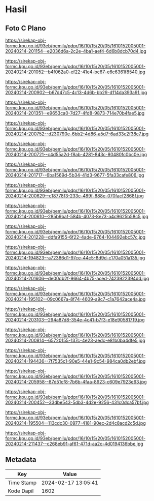 # Hasil

## Foto C Plano

https://sirekap-obj-formc.kpu.go.id/93eb/pemilu/pdpr/16/10/15/20/05/1610152005001-20240214-201154--e2036d6a-2c2e-4ba1-aef4-6d6b8dcb70d4.jpg

https://sirekap-obj-formc.kpu.go.id/93eb/pemilu/pdpr/16/10/15/20/05/1610152005001-20240214-201052--b4f062a0-ef22-41e4-bc67-e6c6361f8540.jpg

https://sirekap-obj-formc.kpu.go.id/93eb/pemilu/pdpr/16/10/15/20/05/1610152005001-20240214-200902--b67d47c5-4c13-4d6b-bb29-d114da393a91.jpg

https://sirekap-obj-formc.kpu.go.id/93eb/pemilu/pdpr/16/10/15/20/05/1610152005001-20240214-201351--e9653ca0-7d27-4fd8-9873-714e70b4fae5.jpg

https://sirekap-obj-formc.kpu.go.id/93eb/pemilu/pdpr/16/10/15/20/05/1610152005001-20240214-200752--d230790e-6bb2-4d86-a5d7-6ad33e2f38c7.jpg

https://sirekap-obj-formc.kpu.go.id/93eb/pemilu/pdpr/16/10/15/20/05/1610152005001-20240214-200721--c4d55a2d-f8ab-4281-843c-80480fc0bc0e.jpg

https://sirekap-obj-formc.kpu.go.id/93eb/pemilu/pdpr/16/10/15/20/05/1610152005001-20240214-201717--6ba1569d-5b34-41d3-9677-5fa33cafe806.jpg

https://sirekap-obj-formc.kpu.go.id/93eb/pemilu/pdpr/16/10/15/20/05/1610152005001-20240214-200629--c18778f3-233c-489f-888e-070facf2868f.jpg

https://sirekap-obj-formc.kpu.go.id/93eb/pemilu/pdpr/16/10/15/20/05/1610152005001-20240214-200610--285b9baf-584b-4073-8e73-a4c9625b58c5.jpg

https://sirekap-obj-formc.kpu.go.id/93eb/pemilu/pdpr/16/10/15/20/05/1610152005001-20240214-201228--ddfa9155-6f22-4ade-9764-104492ebc57c.jpg

https://sirekap-obj-formc.kpu.go.id/93eb/pemilu/pdpr/16/10/15/20/05/1610152005001-20240214-194823--a72386d1-97ce-44c5-8d9d-c170a051a135.jpg

https://sirekap-obj-formc.kpu.go.id/93eb/pemilu/pdpr/16/10/15/20/05/1610152005001-20240214-201606--de00db2f-9664-4b75-aced-7423922394dd.jpg

https://sirekap-obj-formc.kpu.go.id/93eb/pemilu/pdpr/16/10/15/20/05/1610152005001-20240214-195102--09c0667a-8f74-4609-a9c7-c1a7642ace4a.jpg

https://sirekap-obj-formc.kpu.go.id/93eb/pemilu/pdpr/16/10/15/20/05/1610152005001-20240214-203103--294a87d8-354e-4c41-b7f3-e18e90581719.jpg

https://sirekap-obj-formc.kpu.go.id/93eb/pemilu/pdpr/16/10/15/20/05/1610152005001-20240214-200814--65720155-137c-4e23-aedc-e81b0ba4dfe5.jpg

https://sirekap-obj-formc.kpu.go.id/93eb/pemilu/pdpr/16/10/15/20/05/1610152005001-20240214-194436--7f7535c1-90e5-44e1-9c54-984ca0db2ebf.jpg

https://sirekap-obj-formc.kpu.go.id/93eb/pemilu/pdpr/16/10/15/20/05/1610152005001-20240214-205958--87d51cf8-7b6b-4faa-8923-c609e7923e63.jpg

https://sirekap-obj-formc.kpu.go.id/93eb/pemilu/pdpr/16/10/15/20/05/1610152005001-20240214-200452--33dbe543-5db3-4d2e-9256-431c0dca57bf.jpg

https://sirekap-obj-formc.kpu.go.id/93eb/pemilu/pdpr/16/10/15/20/05/1610152005001-20240214-195504--113cdc30-0977-4181-90ec-2d4c8acd2c5d.jpg

https://sirekap-obj-formc.kpu.go.id/93eb/pemilu/pdpr/16/10/15/20/05/1610152005001-20240214-211437--c268eb91-af61-471d-aa2c-4d0194136bbe.jpg


## Metadata

| Key        | Value               |
| ---------- | ------------------- |
| Time Stamp | 2024-02-17 13:05:41 |
| Kode Dapil | 1602                |



